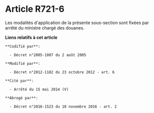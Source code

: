 # Article R721-6

Les modalités d'application de la présente sous-section sont fixées par arrêté du ministre chargé des douanes.

**Liens relatifs à cet article**

	**Codifié par**:

	  - Décret n°2005-1007 du 2 août 2005

	**Modifié par**:

	  - Décret n°2012-1182 du 23 octobre 2012 - art. 6

	**Cité par**:

	  - Arrêté du 15 mai 2014 (V)

	**Abrogé par**:

	  - Décret n°2016-1523 du 10 novembre 2016 - art. 2
